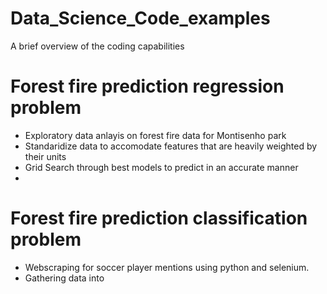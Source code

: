 # Data_Science_Code_examples
A brief overview of the coding capabilities 

# Forest fire prediction regression problem
- Exploratory data anlayis on forest fire data for Montisenho park
- Standaridize data to accomodate features that are heavily weighted by their units
- Grid Search through best models to predict in an accurate manner 
- 

# Forest fire prediction classification problem 
- Webscraping for soccer player mentions using python and selenium.
- Gathering data into 

